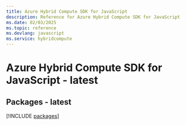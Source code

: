 ```yaml
---
title: Azure Hybrid Compute SDK for JavaScript
description: Reference for Azure Hybrid Compute SDK for JavaScript
ms.date: 02/03/2025
ms.topic: reference
ms.devlang: javascript
ms.service: hybridcompute
---
```

# Azure Hybrid Compute SDK for JavaScript - latest
## Packages - latest
[!INCLUDE [packages](hybrid-compute-index.md)]
